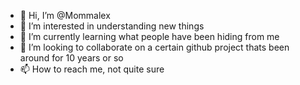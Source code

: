 - 👋 Hi, I’m @Mommalex
- 👀 I’m interested in understanding new things
- 🌱 I’m currently learning what people have been hiding from me
- 💞️ I’m looking to collaborate on a certain github project thats been around for 10 years or so 
- 📫 How to reach me, not quite sure 

<!---
Mommalex/Mommalex is a ✨ special ✨ repository because its `README.md` (this file) appears on your GitHub profile.
You can click the Preview link to take a look at your changes.
--->

